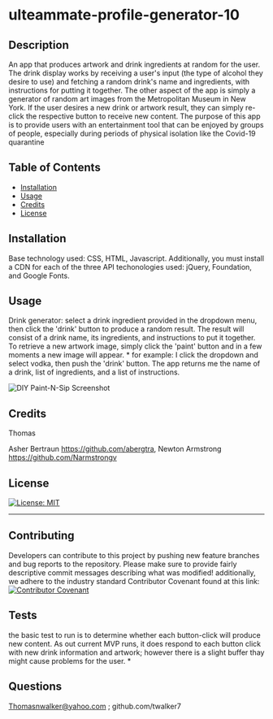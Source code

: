 # ulteammate-profile-generator-10



## Description 

An app that produces artwork and drink ingredients at random for the user. The drink display works by receiving a user's input (the type of alcohol they desire to use) and fetching a random drink's name and ingredients, 
                with instructions for putting it together. The other aspect of the app is simply a generator of random art images from the Metropolitan Museum in New York. If the user desires a new drink or artwork result, they can simply re-click the respective button to receive new content.
                The purpose of this app is to provide users with an entertainment tool that can be enjoyed by groups of people, especially during periods of physical isolation like the Covid-19 quarantine
                


## Table of Contents

* [Installation](#installation)
* [Usage](#usage)
* [Credits](#credits)
* [License](#license)


## Installation

 Base technology used: CSS, HTML, Javascript. Additionally, you must install a CDN for each of the three API techonologies used: jQuery, Foundation, and Google Fonts.

## Usage 

Drink generator: select a drink ingredient provided in the dropdown menu, then click the 'drink' button to produce a random result. The result will consist of a drink name, its ingredients, and instructions to put it together.
        To retrieve a new artwork image, simply click the 'paint' button and in a few moments a new image will appear. 
        * for example: I click the dropdown and select vodka, then push the 'drink' button. The app returns me the name of a drink, list of ingredients, and a list of instructions.
        
        
![DIY Paint-N-Sip Screenshot](images/DIYPNS2.png)


## Credits
Thomas 

Asher Bertraun https://github.com/abergtra, 
             Newton Armstrong https://github.com/Narmstrongv


## License

[![License: MIT](https://img.shields.io/badge/License-MIT-yellow.svg)](https://opensource.org/licenses/MIT)

---


## Contributing

Developers can contribute to this project by pushing new feature branches and bug reports to the repository. Please make sure to provide fairly descriptive commit messages describing what was modified!
    additionally, we adhere to the industry standard Contributor Covenant found at this link: [![Contributor Covenant](https://img.shields.io/badge/Contributor%20Covenant-2.0-4baaaa.svg)](code_of_conduct.md)
    


## Tests
 the basic test to run is to determine whether each button-click will produce new content. As out current MVP runs, it does respond to each button click with new drink information and artwork; however there is a slight buffer thay might cause problems for the user.
            *
        

## Questions 

 Thomasnwalker@yahoo.com ; github.com/twalker7


